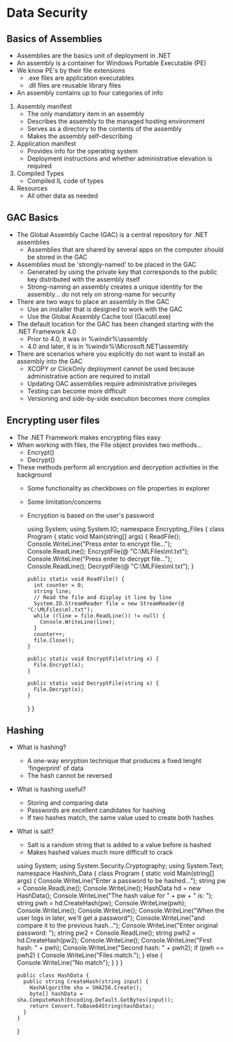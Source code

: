 ﻿# Data Security

## Basics of Assemblies

- Assemblies are the basics unit of deployment in .NET
- An assembly is a container for Windows Portable Executable (PE)
- We know PE's by their file extensions
    - .exe files are application executables
    - .dll files are reusable library files
- An assembly contains up to four categories of info

1. Assembly manifest
    - The only mandatory item in an assembly
    - Describes the assembly to the managed hosting environment
    - Serves as a directory to the contents of the assembly
    - Makes the assembly self-describing
2. Application manifest
    - Provides info for the operating system
    - Deployment instructions and whether administrative elevation is required
3. Compiled Types
    - Compiled IL code of types
4. Resources
    - All other data as needed

## GAC Basics

- The Global Assembly Cache (GAC) is a central repository for .NET assemblies
    - Assemblies that are shared by several apps on the computer should be stored in the GAC
- Assemblies must be 'strongly-named' to be placed in the GAC
    - Generated by using the private key that corresponds to the public key distributed with the assembly itself
    - Strong-naming an assembly creates a unique identity for the assembly... do not rely on strong-name for security
- There are two ways to place an assembly in the GAC
    - Use an installer that is designed to work with the GAC
    - Use the Global Assembly Cache tool (Gacutil.exe)
- The default location for the GAC has been changed starting with the .NET Framework 4.0
    - Prior to 4.0, it was in %windir%\assembly
    - 4.0 and later, it is in %windir%\Microsoft.NET\assembly
- There are scenarios where you explicitly do not want to install an assembly into the GAC
    - XCOPY or ClickOnly deployment cannot be used because administrative action are required to install
    - Updating OAC assemblies require administrative privileges
    - Testing can become more difficult
    - Versioning and side-by-side execution becomes more complex

## Encrypting user files

- The .NET Framework makes encrypting files easy
- When working with files, the FIle object provides two methods...
    - Encrypt()
    - Decrypt()
- These methods perform all encryption and decryption activities in the background
    - Some functionality as checkboxes on file properties in explorer
    - Some limitation/concerns
    - Encryption is based on the user's password


      using System;
      using System.IO;
      namespace Encrypting_Files {
        class Program {
          static void Main(string[] args) {
            ReadFile();
            Console.WriteLine("Press enter to encrypt file...");
            Console.ReadLine();
            EncryptFile(@ "C:\MLFiles\ml.txt");
            Console.WriteLine("Press enter to decrypt file...");
            Console.ReadLine();
            DecryptFile(@ "C:\MLFiles\ml.txt");
          }

          public static void ReadFile() {
            int counter = 0;
            string line;
            // Read the file and display it line by line
            System.IO.StreamReader file = new StreamReader(@ "C:\MLFiles\ml.txt");
            while ((line = file.ReadLine()) != null) {
              Console.WriteLine(line);
            }
            counter++;
            file.Close();
          }

          public static void EncryptFile(string x) {
            File.Encrypt(x);
          }

          public static void DecryptFile(string x) {
            File.Decrypt(x);
          }
        }
      }


## Hashing

- What is hashing?
    - A one-way enryption technique that produces a fixed lenght 'fingerprint' of data
    - The hash cannot be reversed
- What is hashing useful?
    - Storing and comparing data
    - Passwords are excellent candidates for hashing
    - If two hashes match, the same value used to create both hashes
- What is salt?
    - Salt is a random string that is added to a value before is hashed
    - Makes hashed values much more difficult to crack


    using System;
    using System.Security.Cryptography;
    using System.Text;
    namespace Hashinh_Data {
      class Program {
        static void Main(string[] args) {
          Console.WriteLine("Enter a password to be hashed...");
          string pw = Console.ReadLine();
          Console.WriteLine();
          HashData hd = new HashData();
          Console.WriteLine("The hash value for " + pw + " is: ");
          string pwh = hd.CreateHash(pw);
          Console.WriteLine(pwh);
          Console.WriteLine();
          Console.WriteLine();
          Console.WriteLine("When the user logs in later, we'll get a password");
          Console.WriteLine("and compare it to the previous hash...");
          Console.WriteLine("Enter original password: ");
          string pw2 = Console.ReadLine();
          string pwh2 = hd.CreateHash(pw2);
          Console.WriteLine();
          Console.WriteLine("First hash: " + pwh);
          Console.WriteLine("Second hash: " + pwh2);
          if (pwh == pwh2) {
            Console.WriteLine("Files match.");
          } else {
            Console.WriteLine("No match");
          }
        }
      }

      public class HashData {
        public string CreateHash(string input) {
          HashAlgorithm sha = SHA256.Create();
          byte[] hashData = sha.ComputeHash(Encoding.Default.GetBytes(input));
          return Convert.ToBase64String(hashData);
        }
      }
    }